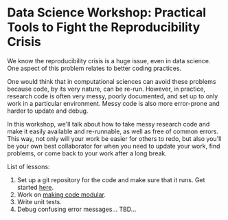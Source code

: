 
# Data Science Workshop: Practical Tools to Fight the Reproducibility Crisis 

We know the reproducibility crisis is a huge issue, even in data science. One aspect of this problem relates to better coding practices.

One would think that in computational sciences can avoid these problems because code, by its very nature, can be re-run. However, in practice, research code is often very messy, poorly documented, and set up to only work in a particular environment. Messy code is also more error-prone and harder to update and debug. 

In this workshop, we'll talk about how to take messy research code and make it easily available and re-runnable, as well as free of common errors. This way, not only will your work be easier for others to redo, but also you'll be your own best collaborator for when you need to update your work, find problems, or come back to your work after a long break.

List of lessons:
1. Set up a git repository for the code and make sure that it runs. Get started [here](setting_up_your_code.md). 
2. Work on [making code modular](modular_code.md).
3. Write unit tests.
4. Debug confusing error messages...
TBD...